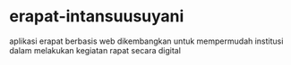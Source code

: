 # erapat-intansuusuyani
aplikasi erapat berbasis web dikembangkan untuk mempermudah institusi dalam melakukan kegiatan rapat secara digital
